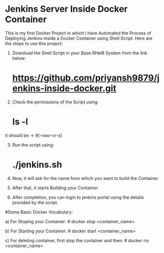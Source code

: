 # Jenkins Server Inside Docker Container
This is my first Docker Project in which i have Automated the Process of Deploying Jenkins inside a Docker Container using Shell Script. Here are the steps to use this project:

1. Download the Shell Script in your Base RHel8 System from the link below:
	# https://github.com/priyansh9879/jenkins-inside-docker.git

2. Check the permissions of the Script using:
	# ls -l
it should be -> 
	#[-rwxr-xr-x]

3. Run the script using:
	# ./jenkins.sh

4. Now, it will ask for the name from which you want to build the Container.

5. After that, it starts Building your Container.

6. After completion, you can login to jenkins portal using the details provided by the script.

#Some Basic Docker Vocabulary:

a) For Stoping your Container:
	# docker stop <container_name>

b) For Starting your Container:
	# docker start <container_name>

c) For deleting container, first stop the container and then:
	# docker rm <container_name>
